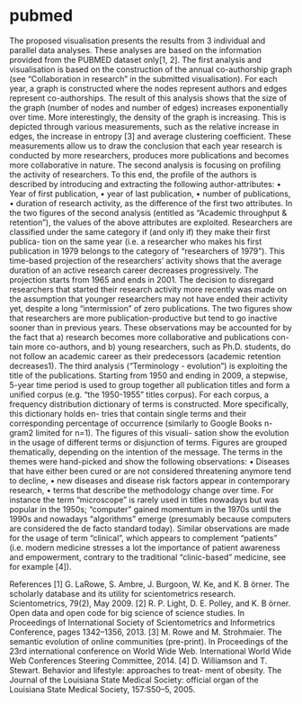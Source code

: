 pubmed
======

The proposed visualisation presents the results from 3 individual and parallel data analyses. These analyses are based on the information provided from the PUBMED dataset only[1, 2]. The first analysis and visualisation is based on the construction of the annual co-authorship graph (see “Collaboration in research” in the submitted visualisation). For each year, a graph is constructed where the nodes represent authors and edges represent co-authorships. The result of this analysis shows that the size of the graph (number of nodes and number of edges) increases exponentially over time. More interestingly, the density of the graph is increasing. This is depicted through various measurements, such as the relative increase in edges, the increase in entropy [3] and average clustering coefficient. These measurements allow us to draw the conclusion that each year research is conducted by more researchers, produces more publications and becomes more collaborative in nature.
The second analysis is focusing on profiling the activity of researchers. To this end, the profile of the authors is described by introducing and extracting the following author-attributes:
• Year of first publication,
• year of last publication,
• number of publications,
• duration of research activity, as the difference of the first two attributes.
In the two figures of the second analysis (entitled as “Academic throughput & retention”), the values of the above attributes are exploited. Researchers are classified under the same category if (and only if) they make their first publica- tion on the same year (i.e. a researcher who makes his first publication in 1979 belongs to the category of “researchers of 1979”). This time-based projection of the researchers’ activity shows that the average duration of an active research career decreases progressively. The projection starts from 1965 and ends in 2001. The decision to disregard researchers that started their research activity more recently was made on the assumption that younger researchers may not have ended their activity yet, despite a long “intermission” of zero publications. The two figures show that researchers are more publication-productive but tend to go inactive sooner than in previous years. These observations may be accounted for by the fact that a) research becomes more collaborative and publications con- tain more co-authors, and b) young researchers, such as Ph.D. students, do not follow an academic career as their predecessors (academic retention decreases1).
The third analysis (“Terminology - evolution”) is exploiting the title of the publications. Starting from 1950 and ending in 2009, a stepwise, 5-year time period is used to group together all publication titles and form a unified corpus (e.g. “the 1950-1955” titles corpus). For each corpus, a frequency distribution dictionary of terms is constructed. More specifically, this dictionary holds en- tries that contain single terms and their corresponding percentage of occurrence (similarly to Google Books n-gram2 limited for n=1). The figures of this visuali- sation show the evolution in the usage of different terms or disjunction of terms. Figures are grouped thematically, depending on the intention of the message. The terms in the themes were hand-picked and show the following observations:
• Diseases that have either been cured or are not considered threatening anymore tend to decline,
• new diseases and disease risk factors appear in contemporary research,
• terms that describe the methodology change over time. For instance the
term “microscope” is rarely used in titles nowadays but was popular in the 1950s; “computer” gained momentum in the 1970s until the 1990s and nowadays “algorithms” emerge (presumably because computers are considered the de facto standard today). Similar observations are made for the usage of term “clinical”, which appears to complement “patients” (i.e. modern medicine stresses a lot the importance of patient awareness and empowerment, contrary to the traditional “clinic-based” medicine, see for example [4]).


References
[1] G. LaRowe, S. Ambre, J. Burgoon, W. Ke, and K. B ̈orner. The scholarly database and its utility for scientometrics research. Scientometrics, 79(2), May 2009.
[2] R. P. Light, D. E. Polley, and K. B ̈orner. Open data and open code for big science of science studies. In Proceedings of International Society of Scientometrics and Informetrics Conference, pages 1342–1356, 2013.
[3] M. Rowe and M. Strohmaier. The semantic evolution of online communities (pre-print). In Proceedings of the 23rd international conference on World Wide Web. International World Wide Web Conferences Steering Committee, 2014.
[4] D. Williamson and T. Stewart. Behavior and lifestyle: approaches to treat- ment of obesity. The Journal of the Louisiana State Medical Society: official organ of the Louisiana State Medical Society, 157:S50–5, 2005.
